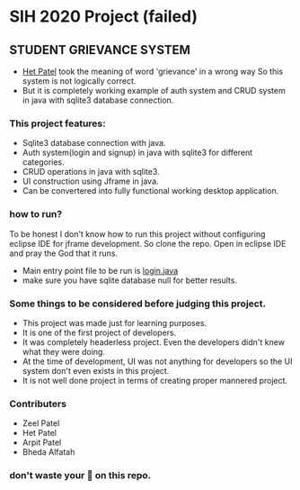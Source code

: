 # SIH 2020 Project (failed)
## STUDENT GRIEVANCE SYSTEM

* [Het Patel](https://github.com/phoenixcreation) took the meaning of word 'grievance' in a wrong way
So this system is not logically correct.
* But it is completely working example of auth system and CRUD system in java with sqlite3 database connection.

### This project features:
- Sqlite3 database connection with java.
- Auth system(login and signup) in java with sqlite3 for different categories. 
- CRUD operations in java with sqlite3.
- UI construction using Jframe in java.
- Can be convertered into fully functional working desktop application.

### how to run?
To be honest I don't know how to run this project without configuring eclipse IDE for jframe development. 
So clone the repo. Open in eclipse IDE and pray the God that it runs.
- Main entry point file to be run is [login.java](/src/login.java)
- make sure you have sqlite database null for better results.


### Some things to be considered before judging this project.
- This project was made just for learning purposes.
- It is one of the first project of developers.
- It was completely headerless project. Even the developers didn't knew what they were doing.
- At the time of development, UI was not anything for developers so the UI system don't even exists in this project. 
- It is not well done project in terms of creating proper mannered project.

### Contributers
* Zeel Patel
* Het Patel
* Arpit Patel 
* Bheda Alfatah

### don't waste your 🌟 on this repo.
